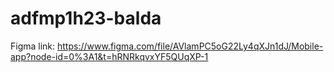 # adfmp1h23-balda

Figma link: https://www.figma.com/file/AVlamPC5oG22Ly4qXJn1dJ/Mobile-app?node-id=0%3A1&t=hRNRkqvxYF5QUqXP-1
